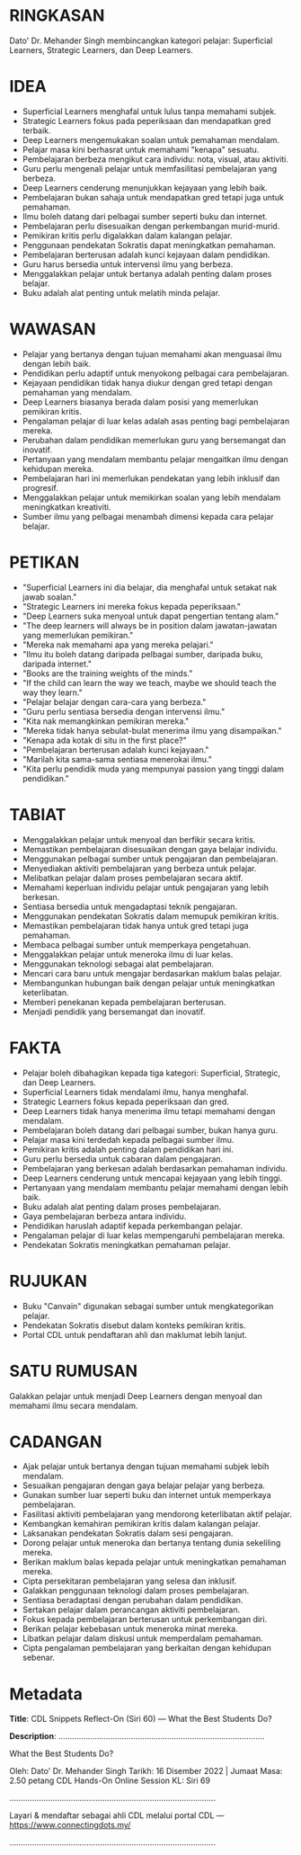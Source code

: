# RINGKASAN
Dato' Dr. Mehander Singh membincangkan kategori pelajar: Superficial Learners, Strategic Learners, dan Deep Learners.

# IDEA
- Superficial Learners menghafal untuk lulus tanpa memahami subjek.
- Strategic Learners fokus pada peperiksaan dan mendapatkan gred terbaik.
- Deep Learners mengemukakan soalan untuk pemahaman mendalam.
- Pelajar masa kini berhasrat untuk memahami "kenapa" sesuatu.
- Pembelajaran berbeza mengikut cara individu: nota, visual, atau aktiviti.
- Guru perlu mengenali pelajar untuk memfasilitasi pembelajaran yang berbeza.
- Deep Learners cenderung menunjukkan kejayaan yang lebih baik.
- Pembelajaran bukan sahaja untuk mendapatkan gred tetapi juga untuk pemahaman.
- Ilmu boleh datang dari pelbagai sumber seperti buku dan internet.
- Pembelajaran perlu disesuaikan dengan perkembangan murid-murid.
- Pemikiran kritis perlu digalakkan dalam kalangan pelajar.
- Penggunaan pendekatan Sokratis dapat meningkatkan pemahaman.
- Pembelajaran berterusan adalah kunci kejayaan dalam pendidikan.
- Guru harus bersedia untuk intervensi ilmu yang berbeza.
- Menggalakkan pelajar untuk bertanya adalah penting dalam proses belajar.
- Buku adalah alat penting untuk melatih minda pelajar.

# WAWASAN
- Pelajar yang bertanya dengan tujuan memahami akan menguasai ilmu dengan lebih baik.
- Pendidikan perlu adaptif untuk menyokong pelbagai cara pembelajaran.
- Kejayaan pendidikan tidak hanya diukur dengan gred tetapi dengan pemahaman yang mendalam.
- Deep Learners biasanya berada dalam posisi yang memerlukan pemikiran kritis.
- Pengalaman pelajar di luar kelas adalah asas penting bagi pembelajaran mereka.
- Perubahan dalam pendidikan memerlukan guru yang bersemangat dan inovatif.
- Pertanyaan yang mendalam membantu pelajar mengaitkan ilmu dengan kehidupan mereka.
- Pembelajaran hari ini memerlukan pendekatan yang lebih inklusif dan progresif.
- Menggalakkan pelajar untuk memikirkan soalan yang lebih mendalam meningkatkan kreativiti.
- Sumber ilmu yang pelbagai menambah dimensi kepada cara pelajar belajar.

# PETIKAN
- "Superficial Learners ini dia belajar, dia menghafal untuk setakat nak jawab soalan."
- "Strategic Learners ini mereka fokus kepada peperiksaan."
- "Deep Learners suka menyoal untuk dapat pengertian tentang alam."
- "The deep learners will always be in position dalam jawatan-jawatan yang memerlukan pemikiran."
- "Mereka nak memahami apa yang mereka pelajari."
- "Ilmu itu boleh datang daripada pelbagai sumber, daripada buku, daripada internet."
- "Books are the training weights of the minds."
- "If the child can learn the way we teach, maybe we should teach the way they learn."
- "Pelajar belajar dengan cara-cara yang berbeza."
- "Guru perlu sentiasa bersedia dengan intervensi ilmu."
- "Kita nak memangkinkan pemikiran mereka."
- "Mereka tidak hanya sebulat-bulat menerima ilmu yang disampaikan."
- "Kenapa ada kotak di situ in the first place?"
- "Pembelajaran berterusan adalah kunci kejayaan."
- "Marilah kita sama-sama sentiasa menerokai ilmu."
- "Kita perlu pendidik muda yang mempunyai passion yang tinggi dalam pendidikan."

# TABIAT
- Menggalakkan pelajar untuk menyoal dan berfikir secara kritis.
- Memastikan pembelajaran disesuaikan dengan gaya belajar individu.
- Menggunakan pelbagai sumber untuk pengajaran dan pembelajaran.
- Menyediakan aktiviti pembelajaran yang berbeza untuk pelajar.
- Melibatkan pelajar dalam proses pembelajaran secara aktif.
- Memahami keperluan individu pelajar untuk pengajaran yang lebih berkesan.
- Sentiasa bersedia untuk mengadaptasi teknik pengajaran.
- Menggunakan pendekatan Sokratis dalam memupuk pemikiran kritis.
- Memastikan pembelajaran tidak hanya untuk gred tetapi juga pemahaman.
- Membaca pelbagai sumber untuk memperkaya pengetahuan.
- Menggalakkan pelajar untuk meneroka ilmu di luar kelas.
- Menggunakan teknologi sebagai alat pembelajaran.
- Mencari cara baru untuk mengajar berdasarkan maklum balas pelajar.
- Membangunkan hubungan baik dengan pelajar untuk meningkatkan keterlibatan.
- Memberi penekanan kepada pembelajaran berterusan.
- Menjadi pendidik yang bersemangat dan inovatif.

# FAKTA
- Pelajar boleh dibahagikan kepada tiga kategori: Superficial, Strategic, dan Deep Learners.
- Superficial Learners tidak mendalami ilmu, hanya menghafal.
- Strategic Learners fokus kepada peperiksaan dan gred.
- Deep Learners tidak hanya menerima ilmu tetapi memahami dengan mendalam.
- Pembelajaran boleh datang dari pelbagai sumber, bukan hanya guru.
- Pelajar masa kini terdedah kepada pelbagai sumber ilmu.
- Pemikiran kritis adalah penting dalam pendidikan hari ini.
- Guru perlu bersedia untuk cabaran dalam pengajaran.
- Pembelajaran yang berkesan adalah berdasarkan pemahaman individu.
- Deep Learners cenderung untuk mencapai kejayaan yang lebih tinggi.
- Pertanyaan yang mendalam membantu pelajar memahami dengan lebih baik.
- Buku adalah alat penting dalam proses pembelajaran.
- Gaya pembelajaran berbeza antara individu.
- Pendidikan haruslah adaptif kepada perkembangan pelajar.
- Pengalaman pelajar di luar kelas mempengaruhi pembelajaran mereka.
- Pendekatan Sokratis meningkatkan pemahaman pelajar.

# RUJUKAN
- Buku "Canvain" digunakan sebagai sumber untuk mengkategorikan pelajar.
- Pendekatan Sokratis disebut dalam konteks pemikiran kritis.
- Portal CDL untuk pendaftaran ahli dan maklumat lebih lanjut.

# SATU RUMUSAN
Galakkan pelajar untuk menjadi Deep Learners dengan menyoal dan memahami ilmu secara mendalam.

# CADANGAN
- Ajak pelajar untuk bertanya dengan tujuan memahami subjek lebih mendalam.
- Sesuaikan pengajaran dengan gaya belajar pelajar yang berbeza.
- Gunakan sumber luar seperti buku dan internet untuk memperkaya pembelajaran.
- Fasilitasi aktiviti pembelajaran yang mendorong keterlibatan aktif pelajar.
- Kembangkan kemahiran pemikiran kritis dalam kalangan pelajar.
- Laksanakan pendekatan Sokratis dalam sesi pengajaran.
- Dorong pelajar untuk meneroka dan bertanya tentang dunia sekeliling mereka.
- Berikan maklum balas kepada pelajar untuk meningkatkan pemahaman mereka.
- Cipta persekitaran pembelajaran yang selesa dan inklusif.
- Galakkan penggunaan teknologi dalam proses pembelajaran.
- Sentiasa beradaptasi dengan perubahan dalam pendidikan.
- Sertakan pelajar dalam perancangan aktiviti pembelajaran.
- Fokus kepada pembelajaran berterusan untuk perkembangan diri.
- Berikan pelajar kebebasan untuk meneroka minat mereka.
- Libatkan pelajar dalam diskusi untuk memperdalam pemahaman.
- Cipta pengalaman pembelajaran yang berkaitan dengan kehidupan sebenar.

# Metadata
**Title**: CDL Snippets Reflect-On (Siri 60) — What the Best Students Do?

**Description**: ...........................................................................................

What the Best Students Do?

Oleh: Dato' Dr. Mehander Singh
Tarikh: 16 Disember 2022   |   Jumaat
Masa: 2.50 petang
CDL Hands-On Online Session KL: Siri 69

...........................................................................................

Layari & mendaftar sebagai ahli CDL melalui portal CDL — https://www.connectingdots.my/

...........................................................................................
